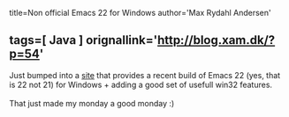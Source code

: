 title=Non official Emacs 22 for Windows
author='Max Rydahl Andersen'

tags=[ Java ]
orignallink='http://blog.xam.dk/?p=54'
---
<div><p>Just bumped into a <a href="http://ourcomments.org/Emacs/EmacsW32.html">site</a> that provides a recent build of Emacs 22 (yes, that is 22 not 21) for Windows + adding a good set of usefull win32 features.
<br><br>
That just made my monday a good monday :)</p></div>
